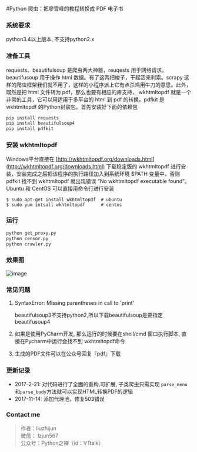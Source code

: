 #Python 爬虫：把廖雪峰的教程转换成 PDF 电子书

### 系统要求
python3.4以上版本, 不支持python2.x


### 准备工具

requests、beautifulsoup 是爬虫两大神器，reuqests 用于网络请求，beautifusoup 用于操作 html 数据。有了这两把梭子，干起活来利索。scrapy 这样的爬虫框架我们就不用了，这样的小程序派上它有点杀鸡用牛刀的意思。此外，既然是把 html 文件转为 pdf，那么也要有相应的库支持， wkhtmltopdf 就是一个非常的工具，它可以用适用于多平台的 html 到 pdf 的转换，pdfkit 是 wkhtmltopdf 的Python封装包。首先安装好下面的依赖包

```python
pip install requests
pip install beautifulsoup4
pip install pdfkit
```

### 安装 wkhtmltopdf
Windows平台直接在 [http://wkhtmltopdf.org/downloads.html](http://wkhtmltopdf.org/downloads.html) 下载稳定版的 wkhtmltopdf 进行安装，安装完成之后把该程序的执行路径加入到系统环境 $PATH 变量中，否则 pdfkit 找不到 wkhtmltopdf 就出现错误 “No wkhtmltopdf executable found”。Ubuntu 和 CentOS 可以直接用命令行进行安装

```shell
$ sudo apt-get install wkhtmltopdf  # ubuntu
$ sudo yum intsall wkhtmltopdf      # centos
```

### 运行
```python
python get_proxy.py
python censor.py
python crawler.py
```

### 效果图
![image](./crawer-pdf.png)

### 常见问题

1. SyntaxError: Missing parentheses in call to 'print'
    
    beautifulsoup3不支持python2,所以下载beautifulsoup是要指定 beautifusoup4
2. 如果是使用PyCharm开发, 那么运行的时候要在shell/cmd 窗口执行脚本, 直接在Pycharm中运行会找不到 wkhtmltopdf命令

3. 生成的PDF文件可以在公众号回复『pdf』下载

### 更新记录

* 2017-2-21: 对代码进行了全面的重构,可扩展, 子类爬虫只需实现 `parse_menu`和`parse_body`方法就可以实现HTML转换PDF的逻辑
* 2017-11-14: 添加代理池，修复503错误

### Contact me

>作者：liuzhijun  
>微信： lzjun567  
>公众号：Python之禅（id：VTtalk）


